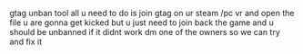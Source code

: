 gtag unban tool all u need to do is join gtag on ur steam /pc vr and open the file u are gonna get kicked but u just need to join back the game and u should be unbanned if it didnt work dm one of the owners so we can try and fix it
